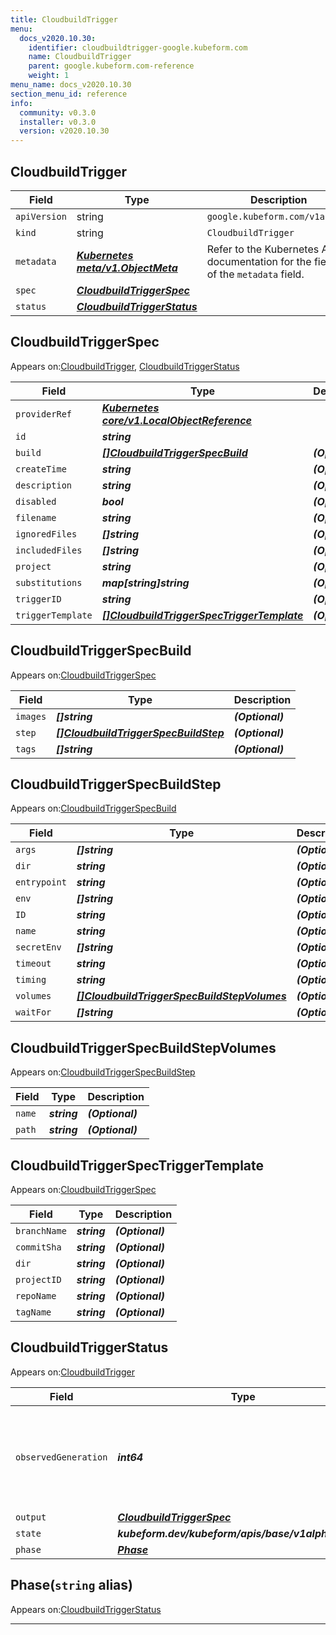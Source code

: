```yaml
---
title: CloudbuildTrigger
menu:
  docs_v2020.10.30:
    identifier: cloudbuildtrigger-google.kubeform.com
    name: CloudbuildTrigger
    parent: google.kubeform.com-reference
    weight: 1
menu_name: docs_v2020.10.30
section_menu_id: reference
info:
  community: v0.3.0
  installer: v0.3.0
  version: v2020.10.30
---
```


## CloudbuildTrigger
| Field | Type | Description |
| ------ | ----- | ----------- |
| `apiVersion` | string | `google.kubeform.com/v1alpha1` |
|    `kind` | string | `CloudbuildTrigger` |
| `metadata` | ***[Kubernetes meta/v1.ObjectMeta](https://v1-18.docs.kubernetes.io/docs/reference/generated/kubernetes-api/v1.18/#objectmeta-v1-meta)***|Refer to the Kubernetes API documentation for the fields of the `metadata` field.|
| `spec` | ***[CloudbuildTriggerSpec](#cloudbuildtriggerspec)***||
| `status` | ***[CloudbuildTriggerStatus](#cloudbuildtriggerstatus)***||
## CloudbuildTriggerSpec

Appears on:[CloudbuildTrigger](#cloudbuildtrigger), [CloudbuildTriggerStatus](#cloudbuildtriggerstatus)

| Field | Type | Description |
| ------ | ----- | ----------- |
| `providerRef` | ***[Kubernetes core/v1.LocalObjectReference](https://v1-18.docs.kubernetes.io/docs/reference/generated/kubernetes-api/v1.18/#localobjectreference-v1-core)***||
| `id` | ***string***||
| `build` | ***[[]CloudbuildTriggerSpecBuild](#cloudbuildtriggerspecbuild)***| ***(Optional)*** |
| `createTime` | ***string***| ***(Optional)*** |
| `description` | ***string***| ***(Optional)*** |
| `disabled` | ***bool***| ***(Optional)*** |
| `filename` | ***string***| ***(Optional)*** |
| `ignoredFiles` | ***[]string***| ***(Optional)*** |
| `includedFiles` | ***[]string***| ***(Optional)*** |
| `project` | ***string***| ***(Optional)*** |
| `substitutions` | ***map[string]string***| ***(Optional)*** |
| `triggerID` | ***string***| ***(Optional)*** |
| `triggerTemplate` | ***[[]CloudbuildTriggerSpecTriggerTemplate](#cloudbuildtriggerspectriggertemplate)***| ***(Optional)*** |
## CloudbuildTriggerSpecBuild

Appears on:[CloudbuildTriggerSpec](#cloudbuildtriggerspec)

| Field | Type | Description |
| ------ | ----- | ----------- |
| `images` | ***[]string***| ***(Optional)*** |
| `step` | ***[[]CloudbuildTriggerSpecBuildStep](#cloudbuildtriggerspecbuildstep)***| ***(Optional)*** |
| `tags` | ***[]string***| ***(Optional)*** |
## CloudbuildTriggerSpecBuildStep

Appears on:[CloudbuildTriggerSpecBuild](#cloudbuildtriggerspecbuild)

| Field | Type | Description |
| ------ | ----- | ----------- |
| `args` | ***[]string***| ***(Optional)*** |
| `dir` | ***string***| ***(Optional)*** |
| `entrypoint` | ***string***| ***(Optional)*** |
| `env` | ***[]string***| ***(Optional)*** |
| `ID` | ***string***| ***(Optional)*** |
| `name` | ***string***| ***(Optional)*** |
| `secretEnv` | ***[]string***| ***(Optional)*** |
| `timeout` | ***string***| ***(Optional)*** |
| `timing` | ***string***| ***(Optional)*** |
| `volumes` | ***[[]CloudbuildTriggerSpecBuildStepVolumes](#cloudbuildtriggerspecbuildstepvolumes)***| ***(Optional)*** |
| `waitFor` | ***[]string***| ***(Optional)*** |
## CloudbuildTriggerSpecBuildStepVolumes

Appears on:[CloudbuildTriggerSpecBuildStep](#cloudbuildtriggerspecbuildstep)

| Field | Type | Description |
| ------ | ----- | ----------- |
| `name` | ***string***| ***(Optional)*** |
| `path` | ***string***| ***(Optional)*** |
## CloudbuildTriggerSpecTriggerTemplate

Appears on:[CloudbuildTriggerSpec](#cloudbuildtriggerspec)

| Field | Type | Description |
| ------ | ----- | ----------- |
| `branchName` | ***string***| ***(Optional)*** |
| `commitSha` | ***string***| ***(Optional)*** |
| `dir` | ***string***| ***(Optional)*** |
| `projectID` | ***string***| ***(Optional)*** |
| `repoName` | ***string***| ***(Optional)*** |
| `tagName` | ***string***| ***(Optional)*** |
## CloudbuildTriggerStatus

Appears on:[CloudbuildTrigger](#cloudbuildtrigger)

| Field | Type | Description |
| ------ | ----- | ----------- |
| `observedGeneration` | ***int64***| ***(Optional)*** Resource generation, which is updated on mutation by the API Server.|
| `output` | ***[CloudbuildTriggerSpec](#cloudbuildtriggerspec)***| ***(Optional)*** |
| `state` | ***kubeform.dev/kubeform/apis/base/v1alpha1.State***| ***(Optional)*** |
| `phase` | ***[Phase](#phase)***| ***(Optional)*** |
## Phase(`string` alias)

Appears on:[CloudbuildTriggerStatus](#cloudbuildtriggerstatus)

---
